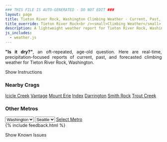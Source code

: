 ```yaml
---
### THIS FILE IS AUTO-GENERATED - DO NOT EDIT ###
layout: page
title: Tieton River Rock, Washington Climbing Weather - Current, Past, and Forecasted Report
title_override: Tieton River Rock<br /><small>Climbing Weather</small>
description: A lightweight weather report for Tieton River Rock, Washington. Optimized for slow internet connections.
js_includes:
  - weather.js
---
```


<section class="measure center lh-copy f5-ns f6 ph2 mv4" style="text-align: justify;">
<strong>"Is it dry?"</strong>, an oft-repeated, age-old question. Here are real-time,
precipitation-focused reports of current, past, and forecasted climbing weather for Tieton River Rock, Washington.
</section>

<p id="settings-toggle" class="mw5 b center tc hover-light-red black-70 pointer">Show Instructions</p>
<section id="settings" class="overflow-hidden" style="display:none;">
    <div class="mv2 ph2 center">
        <div class="fn f6 tc pv2">
            <p class="measure lh-copy center"><strong>Show/hide hourly forecasts</strong> by clicking the desired day.</p>
            <hr class="mw5 p0 mv2 o-60 b0 bt b--light-red light-red bg-light-red">
            <p class="measure lh-copy center"><strong>Current and Past conditions</strong> are measured by the nearest weather station. <strong>Forecast conditions</strong> are calculated and polled separately.</p>
            <hr class="mw5 p0 mv2 o-60 b0 bt b--light-red light-red bg-light-red">
            <p class="measure lh-copy center"><strong>Having issues?</strong> Try <a id="clear-cache" class="no-underline relative fancy-link light-red hover-light-red" href="#">clearing the local cache</a>.</p>
            <hr class="mw5 p0 mv2 o-60 b0 bt b--light-red light-red bg-light-red">
            <p class="measure lh-copy center">Weather data sourced from <a class="no-underline fancy-link relative light-red" target="_blank" href="https://www.weather.gov/documentation/services-web-api">weather.gov</a>.</p>
        </div>
    </div>
</section>
<section id="weather" data-crag="tieton-river-rock-washington" class="mv4-ns mv3 ph2 center"></section>
<section id="nearby" class="tc lh-copy">
  <h3>Nearby Crags</h3>
<a class="nowrap no-underline fancy-link relative light-red mh3" href="/crags/icicle-creek-washington-weather.html">Icicle Creek</a>
<a class="nowrap no-underline fancy-link relative light-red mh3" href="/crags/vantage-washington-weather.html">Vantage</a>
<a class="nowrap no-underline fancy-link relative light-red mh3" href="/crags/mount-erie-washington-weather.html">Mount Erie</a>
<a class="nowrap no-underline fancy-link relative light-red mh3" href="/crags/index-washington-weather.html">Index</a>
<a class="nowrap no-underline fancy-link relative light-red mh3" href="/crags/darrington-washington-weather.html">Darrington</a>
<a class="nowrap no-underline fancy-link relative light-red mh3" href="/crags/smith-rock-oregon-weather.html">Smith Rock</a>
<a class="nowrap no-underline fancy-link relative light-red mh3" href="/crags/trout-creek-oregon-weather.html">Trout Creek</a>
</section>
<section id="nearby" class="tc lh-copy">
  <h3>Other Metros</h3>
  <select class="ma1 bg-near-white pa2" id="stateSel">
    <option value="Texas">Texas</option>
    <option value="Washington" selected>Washington</option>
    <option value="Colorado">Colorado</option>
    <option value="Tennessee">Tennessee</option>
    <option value="Utah">Utah</option>
    <option value="California">California</option>
  </select>
  <select class="ma1 bg-near-white pa2" id="citySel">
    <option value="Seattle" selected>Seattle</option>
  </select>
  <a id="selectMetro" class="f6 link dim ph3 pv2 ma1 dib white bg-light-red" href="/crags/seattle-washington-weather.html">Select Metro</a>
  <script>
    var states = [];
    states["Texas"] = "Austin"
    states["Washington"] = "Seattle"
    states["Colorado"] = "Denver"
    states["Tennessee"] = "Nashville"
    states["Utah"] = "Salt Lake City"
    states["California"] = "San Francisco|Los Angeles"
  </script>
</section>
{% include feedback.html %}
<p id="issues-toggle" class="mw5 b center tc hover-light-red black-70 pointer">Show Known Issues</p>
<section id="issues" class="overflow-hidden tc f6">
</section>

<script>
  var weekly_PDT_70_159 = null
  var hourly_PDT_70_159 = {"@context":["https://geojson.org/geojson-ld/geojson-context.jsonld",{"@version":"1.1","wx":"https://api.weather.gov/ontology#","geo":"http://www.opengis.net/ont/geosparql#","unit":"http://codes.wmo.int/common/unit/","@vocab":"https://api.weather.gov/ontology#"}],"type":"Feature","geometry":{"type":"Polygon","coordinates":[[[-120.9671881,46.703641],[-120.961331,46.682921],[-120.9311391,46.686934],[-120.9369897,46.7076543],[-120.9671881,46.703641]]]},"properties":{"updated":"2022-07-10T06:01:52+00:00","units":"us","forecastGenerator":"HourlyForecastGenerator","generatedAt":"2022-07-10T08:37:56+00:00","updateTime":"2022-07-10T06:01:52+00:00","validTimes":"2022-07-09T23:00:00+00:00/P7DT14H","elevation":{"unitCode":"wmoUnit:m","value":1036.0152},"periods":[{"number":1,"name":"","startTime":"2022-07-10T01:00:00-07:00","endTime":"2022-07-10T02:00:00-07:00","isDaytime":false,"temperature":55,"temperatureUnit":"F","temperatureTrend":null,"windSpeed":"14 mph","windDirection":"W","icon":"https://api.weather.gov/icons/land/night/bkn?size=small","shortForecast":"Mostly Cloudy","detailedForecast":""},{"number":2,"name":"","startTime":"2022-07-10T02:00:00-07:00","endTime":"2022-07-10T03:00:00-07:00","isDaytime":false,"temperature":53,"temperatureUnit":"F","temperatureTrend":null,"windSpeed":"14 mph","windDirection":"W","icon":"https://api.weather.gov/icons/land/night/sct?size=small","shortForecast":"Partly Cloudy","detailedForecast":""},{"number":3,"name":"","startTime":"2022-07-10T03:00:00-07:00","endTime":"2022-07-10T04:00:00-07:00","isDaytime":false,"temperature":52,"temperatureUnit":"F","temperatureTrend":null,"windSpeed":"14 mph","windDirection":"W","icon":"https://api.weather.gov/icons/land/night/sct?size=small","shortForecast":"Partly Cloudy","detailedForecast":""},{"number":4,"name":"","startTime":"2022-07-10T04:00:00-07:00","endTime":"2022-07-10T05:00:00-07:00","isDaytime":false,"temperature":51,"temperatureUnit":"F","temperatureTrend":null,"windSpeed":"14 mph","windDirection":"W","icon":"https://api.weather.gov/icons/land/night/sct?size=small","shortForecast":"Partly Cloudy","detailedForecast":""},{"number":5,"name":"","startTime":"2022-07-10T05:00:00-07:00","endTime":"2022-07-10T06:00:00-07:00","isDaytime":false,"temperature":51,"temperatureUnit":"F","temperatureTrend":null,"windSpeed":"10 mph","windDirection":"W","icon":"https://api.weather.gov/icons/land/night/few?size=small","shortForecast":"Mostly Clear","detailedForecast":""},{"number":6,"name":"","startTime":"2022-07-10T06:00:00-07:00","endTime":"2022-07-10T07:00:00-07:00","isDaytime":true,"temperature":52,"temperatureUnit":"F","temperatureTrend":null,"windSpeed":"10 mph","windDirection":"W","icon":"https://api.weather.gov/icons/land/day/few?size=small","shortForecast":"Sunny","detailedForecast":""},{"number":7,"name":"","startTime":"2022-07-10T07:00:00-07:00","endTime":"2022-07-10T08:00:00-07:00","isDaytime":true,"temperature":54,"temperatureUnit":"F","temperatureTrend":null,"windSpeed":"10 mph","windDirection":"W","icon":"https://api.weather.gov/icons/land/day/few?size=small","shortForecast":"Sunny","detailedForecast":""},{"number":8,"name":"","startTime":"2022-07-10T08:00:00-07:00","endTime":"2022-07-10T09:00:00-07:00","isDaytime":true,"temperature":56,"temperatureUnit":"F","temperatureTrend":null,"windSpeed":"9 mph","windDirection":"W","icon":"https://api.weather.gov/icons/land/day/few?size=small","shortForecast":"Sunny","detailedForecast":""},{"number":9,"name":"","startTime":"2022-07-10T09:00:00-07:00","endTime":"2022-07-10T10:00:00-07:00","isDaytime":true,"temperature":59,"temperatureUnit":"F","temperatureTrend":null,"windSpeed":"9 mph","windDirection":"W","icon":"https://api.weather.gov/icons/land/day/few?size=small","shortForecast":"Sunny","detailedForecast":""},{"number":10,"name":"","startTime":"2022-07-10T10:00:00-07:00","endTime":"2022-07-10T11:00:00-07:00","isDaytime":true,"temperature":62,"temperatureUnit":"F","temperatureTrend":null,"windSpeed":"9 mph","windDirection":"W","icon":"https://api.weather.gov/icons/land/day/few?size=small","shortForecast":"Sunny","detailedForecast":""},{"number":11,"name":"","startTime":"2022-07-10T11:00:00-07:00","endTime":"2022-07-10T12:00:00-07:00","isDaytime":true,"temperature":65,"temperatureUnit":"F","temperatureTrend":null,"windSpeed":"9 mph","windDirection":"W","icon":"https://api.weather.gov/icons/land/day/few?size=small","shortForecast":"Sunny","detailedForecast":""},{"number":12,"name":"","startTime":"2022-07-10T12:00:00-07:00","endTime":"2022-07-10T13:00:00-07:00","isDaytime":true,"temperature":67,"temperatureUnit":"F","temperatureTrend":null,"windSpeed":"9 mph","windDirection":"W","icon":"https://api.weather.gov/icons/land/day/few?size=small","shortForecast":"Sunny","detailedForecast":""},{"number":13,"name":"","startTime":"2022-07-10T13:00:00-07:00","endTime":"2022-07-10T14:00:00-07:00","isDaytime":true,"temperature":69,"temperatureUnit":"F","temperatureTrend":null,"windSpeed":"9 mph","windDirection":"W","icon":"https://api.weather.gov/icons/land/day/few?size=small","shortForecast":"Sunny","detailedForecast":""},{"number":14,"name":"","startTime":"2022-07-10T14:00:00-07:00","endTime":"2022-07-10T15:00:00-07:00","isDaytime":true,"temperature":71,"temperatureUnit":"F","temperatureTrend":null,"windSpeed":"9 mph","windDirection":"W","icon":"https://api.weather.gov/icons/land/day/sct?size=small","shortForecast":"Mostly Sunny","detailedForecast":""},{"number":15,"name":"","startTime":"2022-07-10T15:00:00-07:00","endTime":"2022-07-10T16:00:00-07:00","isDaytime":true,"temperature":72,"temperatureUnit":"F","temperatureTrend":null,"windSpeed":"9 mph","windDirection":"W","icon":"https://api.weather.gov/icons/land/day/sct?size=small","shortForecast":"Mostly Sunny","detailedForecast":""},{"number":16,"name":"","startTime":"2022-07-10T16:00:00-07:00","endTime":"2022-07-10T17:00:00-07:00","isDaytime":true,"temperature":73,"temperatureUnit":"F","temperatureTrend":null,"windSpeed":"9 mph","windDirection":"W","icon":"https://api.weather.gov/icons/land/day/sct?size=small","shortForecast":"Mostly Sunny","detailedForecast":""},{"number":17,"name":"","startTime":"2022-07-10T17:00:00-07:00","endTime":"2022-07-10T18:00:00-07:00","isDaytime":true,"temperature":73,"temperatureUnit":"F","temperatureTrend":null,"windSpeed":"10 mph","windDirection":"W","icon":"https://api.weather.gov/icons/land/day/sct?size=small","shortForecast":"Mostly Sunny","detailedForecast":""},{"number":18,"name":"","startTime":"2022-07-10T18:00:00-07:00","endTime":"2022-07-10T19:00:00-07:00","isDaytime":false,"temperature":72,"temperatureUnit":"F","temperatureTrend":null,"windSpeed":"10 mph","windDirection":"W","icon":"https://api.weather.gov/icons/land/night/sct?size=small","shortForecast":"Partly Cloudy","detailedForecast":""},{"number":19,"name":"","startTime":"2022-07-10T19:00:00-07:00","endTime":"2022-07-10T20:00:00-07:00","isDaytime":false,"temperature":70,"temperatureUnit":"F","temperatureTrend":null,"windSpeed":"10 mph","windDirection":"W","icon":"https://api.weather.gov/icons/land/night/sct?size=small","shortForecast":"Partly Cloudy","detailedForecast":""},{"number":20,"name":"","startTime":"2022-07-10T20:00:00-07:00","endTime":"2022-07-10T21:00:00-07:00","isDaytime":false,"temperature":67,"temperatureUnit":"F","temperatureTrend":null,"windSpeed":"10 mph","windDirection":"NW","icon":"https://api.weather.gov/icons/land/night/few?size=small","shortForecast":"Mostly Clear","detailedForecast":""},{"number":21,"name":"","startTime":"2022-07-10T21:00:00-07:00","endTime":"2022-07-10T22:00:00-07:00","isDaytime":false,"temperature":64,"temperatureUnit":"F","temperatureTrend":null,"windSpeed":"10 mph","windDirection":"NW","icon":"https://api.weather.gov/icons/land/night/few?size=small","shortForecast":"Mostly Clear","detailedForecast":""},{"number":22,"name":"","startTime":"2022-07-10T22:00:00-07:00","endTime":"2022-07-10T23:00:00-07:00","isDaytime":false,"temperature":61,"temperatureUnit":"F","temperatureTrend":null,"windSpeed":"10 mph","windDirection":"NW","icon":"https://api.weather.gov/icons/land/night/few?size=small","shortForecast":"Mostly Clear","detailedForecast":""},{"number":23,"name":"","startTime":"2022-07-10T23:00:00-07:00","endTime":"2022-07-11T00:00:00-07:00","isDaytime":false,"temperature":58,"temperatureUnit":"F","temperatureTrend":null,"windSpeed":"10 mph","windDirection":"W","icon":"https://api.weather.gov/icons/land/night/few?size=small","shortForecast":"Mostly Clear","detailedForecast":""},{"number":24,"name":"","startTime":"2022-07-11T00:00:00-07:00","endTime":"2022-07-11T01:00:00-07:00","isDaytime":false,"temperature":58,"temperatureUnit":"F","temperatureTrend":null,"windSpeed":"10 mph","windDirection":"W","icon":"https://api.weather.gov/icons/land/night/few?size=small","shortForecast":"Mostly Clear","detailedForecast":""},{"number":25,"name":"","startTime":"2022-07-11T01:00:00-07:00","endTime":"2022-07-11T02:00:00-07:00","isDaytime":false,"temperature":58,"temperatureUnit":"F","temperatureTrend":null,"windSpeed":"10 mph","windDirection":"W","icon":"https://api.weather.gov/icons/land/night/few?size=small","shortForecast":"Mostly Clear","detailedForecast":""},{"number":26,"name":"","startTime":"2022-07-11T02:00:00-07:00","endTime":"2022-07-11T03:00:00-07:00","isDaytime":false,"temperature":57,"temperatureUnit":"F","temperatureTrend":null,"windSpeed":"9 mph","windDirection":"W","icon":"https://api.weather.gov/icons/land/night/skc?size=small","shortForecast":"Clear","detailedForecast":""},{"number":27,"name":"","startTime":"2022-07-11T03:00:00-07:00","endTime":"2022-07-11T04:00:00-07:00","isDaytime":false,"temperature":56,"temperatureUnit":"F","temperatureTrend":null,"windSpeed":"9 mph","windDirection":"W","icon":"https://api.weather.gov/icons/land/night/skc?size=small","shortForecast":"Clear","detailedForecast":""},{"number":28,"name":"","startTime":"2022-07-11T04:00:00-07:00","endTime":"2022-07-11T05:00:00-07:00","isDaytime":false,"temperature":54,"temperatureUnit":"F","temperatureTrend":null,"windSpeed":"9 mph","windDirection":"W","icon":"https://api.weather.gov/icons/land/night/skc?size=small","shortForecast":"Clear","detailedForecast":""},{"number":29,"name":"","startTime":"2022-07-11T05:00:00-07:00","endTime":"2022-07-11T06:00:00-07:00","isDaytime":false,"temperature":54,"temperatureUnit":"F","temperatureTrend":null,"windSpeed":"9 mph","windDirection":"W","icon":"https://api.weather.gov/icons/land/night/skc?size=small","shortForecast":"Clear","detailedForecast":""},{"number":30,"name":"","startTime":"2022-07-11T06:00:00-07:00","endTime":"2022-07-11T07:00:00-07:00","isDaytime":true,"temperature":56,"temperatureUnit":"F","temperatureTrend":null,"windSpeed":"9 mph","windDirection":"W","icon":"https://api.weather.gov/icons/land/day/skc?size=small","shortForecast":"Sunny","detailedForecast":""},{"number":31,"name":"","startTime":"2022-07-11T07:00:00-07:00","endTime":"2022-07-11T08:00:00-07:00","isDaytime":true,"temperature":59,"temperatureUnit":"F","temperatureTrend":null,"windSpeed":"9 mph","windDirection":"W","icon":"https://api.weather.gov/icons/land/day/skc?size=small","shortForecast":"Sunny","detailedForecast":""},{"number":32,"name":"","startTime":"2022-07-11T08:00:00-07:00","endTime":"2022-07-11T09:00:00-07:00","isDaytime":true,"temperature":63,"temperatureUnit":"F","temperatureTrend":null,"windSpeed":"7 mph","windDirection":"W","icon":"https://api.weather.gov/icons/land/day/skc?size=small","shortForecast":"Sunny","detailedForecast":""},{"number":33,"name":"","startTime":"2022-07-11T09:00:00-07:00","endTime":"2022-07-11T10:00:00-07:00","isDaytime":true,"temperature":66,"temperatureUnit":"F","temperatureTrend":null,"windSpeed":"7 mph","windDirection":"W","icon":"https://api.weather.gov/icons/land/day/skc?size=small","shortForecast":"Sunny","detailedForecast":""},{"number":34,"name":"","startTime":"2022-07-11T10:00:00-07:00","endTime":"2022-07-11T11:00:00-07:00","isDaytime":true,"temperature":69,"temperatureUnit":"F","temperatureTrend":null,"windSpeed":"7 mph","windDirection":"W","icon":"https://api.weather.gov/icons/land/day/skc?size=small","shortForecast":"Sunny","detailedForecast":""},{"number":35,"name":"","startTime":"2022-07-11T11:00:00-07:00","endTime":"2022-07-11T12:00:00-07:00","isDaytime":true,"temperature":72,"temperatureUnit":"F","temperatureTrend":null,"windSpeed":"9 mph","windDirection":"E","icon":"https://api.weather.gov/icons/land/day/skc?size=small","shortForecast":"Sunny","detailedForecast":""},{"number":36,"name":"","startTime":"2022-07-11T12:00:00-07:00","endTime":"2022-07-11T13:00:00-07:00","isDaytime":true,"temperature":74,"temperatureUnit":"F","temperatureTrend":null,"windSpeed":"9 mph","windDirection":"E","icon":"https://api.weather.gov/icons/land/day/skc?size=small","shortForecast":"Sunny","detailedForecast":""},{"number":37,"name":"","startTime":"2022-07-11T13:00:00-07:00","endTime":"2022-07-11T14:00:00-07:00","isDaytime":true,"temperature":77,"temperatureUnit":"F","temperatureTrend":null,"windSpeed":"9 mph","windDirection":"E","icon":"https://api.weather.gov/icons/land/day/skc?size=small","shortForecast":"Sunny","detailedForecast":""},{"number":38,"name":"","startTime":"2022-07-11T14:00:00-07:00","endTime":"2022-07-11T15:00:00-07:00","isDaytime":true,"temperature":79,"temperatureUnit":"F","temperatureTrend":null,"windSpeed":"10 mph","windDirection":"E","icon":"https://api.weather.gov/icons/land/day/skc?size=small","shortForecast":"Sunny","detailedForecast":""},{"number":39,"name":"","startTime":"2022-07-11T15:00:00-07:00","endTime":"2022-07-11T16:00:00-07:00","isDaytime":true,"temperature":80,"temperatureUnit":"F","temperatureTrend":null,"windSpeed":"10 mph","windDirection":"E","icon":"https://api.weather.gov/icons/land/day/skc?size=small","shortForecast":"Sunny","detailedForecast":""},{"number":40,"name":"","startTime":"2022-07-11T16:00:00-07:00","endTime":"2022-07-11T17:00:00-07:00","isDaytime":true,"temperature":82,"temperatureUnit":"F","temperatureTrend":null,"windSpeed":"10 mph","windDirection":"E","icon":"https://api.weather.gov/icons/land/day/skc?size=small","shortForecast":"Sunny","detailedForecast":""},{"number":41,"name":"","startTime":"2022-07-11T17:00:00-07:00","endTime":"2022-07-11T18:00:00-07:00","isDaytime":true,"temperature":82,"temperatureUnit":"F","temperatureTrend":null,"windSpeed":"10 mph","windDirection":"E","icon":"https://api.weather.gov/icons/land/day/skc?size=small","shortForecast":"Sunny","detailedForecast":""},{"number":42,"name":"","startTime":"2022-07-11T18:00:00-07:00","endTime":"2022-07-11T19:00:00-07:00","isDaytime":false,"temperature":81,"temperatureUnit":"F","temperatureTrend":null,"windSpeed":"10 mph","windDirection":"E","icon":"https://api.weather.gov/icons/land/night/skc?size=small","shortForecast":"Clear","detailedForecast":""},{"number":43,"name":"","startTime":"2022-07-11T19:00:00-07:00","endTime":"2022-07-11T20:00:00-07:00","isDaytime":false,"temperature":79,"temperatureUnit":"F","temperatureTrend":null,"windSpeed":"10 mph","windDirection":"E","icon":"https://api.weather.gov/icons/land/night/skc?size=small","shortForecast":"Clear","detailedForecast":""},{"number":44,"name":"","startTime":"2022-07-11T20:00:00-07:00","endTime":"2022-07-11T21:00:00-07:00","isDaytime":false,"temperature":77,"temperatureUnit":"F","temperatureTrend":null,"windSpeed":"9 mph","windDirection":"SE","icon":"https://api.weather.gov/icons/land/night/skc?size=small","shortForecast":"Clear","detailedForecast":""},{"number":45,"name":"","startTime":"2022-07-11T21:00:00-07:00","endTime":"2022-07-11T22:00:00-07:00","isDaytime":false,"temperature":74,"temperatureUnit":"F","temperatureTrend":null,"windSpeed":"9 mph","windDirection":"SE","icon":"https://api.weather.gov/icons/land/night/skc?size=small","shortForecast":"Clear","detailedForecast":""},{"number":46,"name":"","startTime":"2022-07-11T22:00:00-07:00","endTime":"2022-07-11T23:00:00-07:00","isDaytime":false,"temperature":71,"temperatureUnit":"F","temperatureTrend":null,"windSpeed":"9 mph","windDirection":"SE","icon":"https://api.weather.gov/icons/land/night/skc?size=small","shortForecast":"Clear","detailedForecast":""},{"number":47,"name":"","startTime":"2022-07-11T23:00:00-07:00","endTime":"2022-07-12T00:00:00-07:00","isDaytime":false,"temperature":68,"temperatureUnit":"F","temperatureTrend":null,"windSpeed":"9 mph","windDirection":"W","icon":"https://api.weather.gov/icons/land/night/few?size=small","shortForecast":"Mostly Clear","detailedForecast":""},{"number":48,"name":"","startTime":"2022-07-12T00:00:00-07:00","endTime":"2022-07-12T01:00:00-07:00","isDaytime":false,"temperature":67,"temperatureUnit":"F","temperatureTrend":null,"windSpeed":"9 mph","windDirection":"W","icon":"https://api.weather.gov/icons/land/night/few?size=small","shortForecast":"Mostly Clear","detailedForecast":""},{"number":49,"name":"","startTime":"2022-07-12T01:00:00-07:00","endTime":"2022-07-12T02:00:00-07:00","isDaytime":false,"temperature":66,"temperatureUnit":"F","temperatureTrend":null,"windSpeed":"9 mph","windDirection":"W","icon":"https://api.weather.gov/icons/land/night/few?size=small","shortForecast":"Mostly Clear","detailedForecast":""},{"number":50,"name":"","startTime":"2022-07-12T02:00:00-07:00","endTime":"2022-07-12T03:00:00-07:00","isDaytime":false,"temperature":65,"temperatureUnit":"F","temperatureTrend":null,"windSpeed":"9 mph","windDirection":"W","icon":"https://api.weather.gov/icons/land/night/few?size=small","shortForecast":"Mostly Clear","detailedForecast":""},{"number":51,"name":"","startTime":"2022-07-12T03:00:00-07:00","endTime":"2022-07-12T04:00:00-07:00","isDaytime":false,"temperature":64,"temperatureUnit":"F","temperatureTrend":null,"windSpeed":"9 mph","windDirection":"W","icon":"https://api.weather.gov/icons/land/night/few?size=small","shortForecast":"Mostly Clear","detailedForecast":""},{"number":52,"name":"","startTime":"2022-07-12T04:00:00-07:00","endTime":"2022-07-12T05:00:00-07:00","isDaytime":false,"temperature":62,"temperatureUnit":"F","temperatureTrend":null,"windSpeed":"9 mph","windDirection":"W","icon":"https://api.weather.gov/icons/land/night/few?size=small","shortForecast":"Mostly Clear","detailedForecast":""},{"number":53,"name":"","startTime":"2022-07-12T05:00:00-07:00","endTime":"2022-07-12T06:00:00-07:00","isDaytime":false,"temperature":62,"temperatureUnit":"F","temperatureTrend":null,"windSpeed":"8 mph","windDirection":"W","icon":"https://api.weather.gov/icons/land/night/few?size=small","shortForecast":"Mostly Clear","detailedForecast":""},{"number":54,"name":"","startTime":"2022-07-12T06:00:00-07:00","endTime":"2022-07-12T07:00:00-07:00","isDaytime":true,"temperature":64,"temperatureUnit":"F","temperatureTrend":null,"windSpeed":"8 mph","windDirection":"W","icon":"https://api.weather.gov/icons/land/day/few?size=small","shortForecast":"Sunny","detailedForecast":""},{"number":55,"name":"","startTime":"2022-07-12T07:00:00-07:00","endTime":"2022-07-12T08:00:00-07:00","isDaytime":true,"temperature":67,"temperatureUnit":"F","temperatureTrend":null,"windSpeed":"8 mph","windDirection":"W","icon":"https://api.weather.gov/icons/land/day/few?size=small","shortForecast":"Sunny","detailedForecast":""},{"number":56,"name":"","startTime":"2022-07-12T08:00:00-07:00","endTime":"2022-07-12T09:00:00-07:00","isDaytime":true,"temperature":71,"temperatureUnit":"F","temperatureTrend":null,"windSpeed":"6 mph","windDirection":"NW","icon":"https://api.weather.gov/icons/land/day/skc?size=small","shortForecast":"Sunny","detailedForecast":""},{"number":57,"name":"","startTime":"2022-07-12T09:00:00-07:00","endTime":"2022-07-12T10:00:00-07:00","isDaytime":true,"temperature":75,"temperatureUnit":"F","temperatureTrend":null,"windSpeed":"6 mph","windDirection":"NW","icon":"https://api.weather.gov/icons/land/day/skc?size=small","shortForecast":"Sunny","detailedForecast":""},{"number":58,"name":"","startTime":"2022-07-12T10:00:00-07:00","endTime":"2022-07-12T11:00:00-07:00","isDaytime":true,"temperature":78,"temperatureUnit":"F","temperatureTrend":null,"windSpeed":"6 mph","windDirection":"NW","icon":"https://api.weather.gov/icons/land/day/skc?size=small","shortForecast":"Sunny","detailedForecast":""},{"number":59,"name":"","startTime":"2022-07-12T11:00:00-07:00","endTime":"2022-07-12T12:00:00-07:00","isDaytime":true,"temperature":80,"temperatureUnit":"F","temperatureTrend":null,"windSpeed":"8 mph","windDirection":"SE","icon":"https://api.weather.gov/icons/land/day/few?size=small","shortForecast":"Sunny","detailedForecast":""},{"number":60,"name":"","startTime":"2022-07-12T12:00:00-07:00","endTime":"2022-07-12T13:00:00-07:00","isDaytime":true,"temperature":82,"temperatureUnit":"F","temperatureTrend":null,"windSpeed":"8 mph","windDirection":"SE","icon":"https://api.weather.gov/icons/land/day/few?size=small","shortForecast":"Sunny","detailedForecast":""},{"number":61,"name":"","startTime":"2022-07-12T13:00:00-07:00","endTime":"2022-07-12T14:00:00-07:00","isDaytime":true,"temperature":84,"temperatureUnit":"F","temperatureTrend":null,"windSpeed":"8 mph","windDirection":"SE","icon":"https://api.weather.gov/icons/land/day/few?size=small","shortForecast":"Sunny","detailedForecast":""},{"number":62,"name":"","startTime":"2022-07-12T14:00:00-07:00","endTime":"2022-07-12T15:00:00-07:00","isDaytime":true,"temperature":85,"temperatureUnit":"F","temperatureTrend":null,"windSpeed":"9 mph","windDirection":"S","icon":"https://api.weather.gov/icons/land/day/skc?size=small","shortForecast":"Sunny","detailedForecast":""},{"number":63,"name":"","startTime":"2022-07-12T15:00:00-07:00","endTime":"2022-07-12T16:00:00-07:00","isDaytime":true,"temperature":86,"temperatureUnit":"F","temperatureTrend":null,"windSpeed":"9 mph","windDirection":"S","icon":"https://api.weather.gov/icons/land/day/skc?size=small","shortForecast":"Sunny","detailedForecast":""},{"number":64,"name":"","startTime":"2022-07-12T16:00:00-07:00","endTime":"2022-07-12T17:00:00-07:00","isDaytime":true,"temperature":87,"temperatureUnit":"F","temperatureTrend":null,"windSpeed":"9 mph","windDirection":"S","icon":"https://api.weather.gov/icons/land/day/skc?size=small","shortForecast":"Sunny","detailedForecast":""},{"number":65,"name":"","startTime":"2022-07-12T17:00:00-07:00","endTime":"2022-07-12T18:00:00-07:00","isDaytime":true,"temperature":86,"temperatureUnit":"F","temperatureTrend":null,"windSpeed":"10 mph","windDirection":"W","icon":"https://api.weather.gov/icons/land/day/few?size=small","shortForecast":"Sunny","detailedForecast":""},{"number":66,"name":"","startTime":"2022-07-12T18:00:00-07:00","endTime":"2022-07-12T19:00:00-07:00","isDaytime":false,"temperature":84,"temperatureUnit":"F","temperatureTrend":null,"windSpeed":"10 mph","windDirection":"W","icon":"https://api.weather.gov/icons/land/night/few?size=small","shortForecast":"Mostly Clear","detailedForecast":""},{"number":67,"name":"","startTime":"2022-07-12T19:00:00-07:00","endTime":"2022-07-12T20:00:00-07:00","isDaytime":false,"temperature":81,"temperatureUnit":"F","temperatureTrend":null,"windSpeed":"10 mph","windDirection":"W","icon":"https://api.weather.gov/icons/land/night/few?size=small","shortForecast":"Mostly Clear","detailedForecast":""},{"number":68,"name":"","startTime":"2022-07-12T20:00:00-07:00","endTime":"2022-07-12T21:00:00-07:00","isDaytime":false,"temperature":77,"temperatureUnit":"F","temperatureTrend":null,"windSpeed":"13 mph","windDirection":"W","icon":"https://api.weather.gov/icons/land/night/few?size=small","shortForecast":"Mostly Clear","detailedForecast":""},{"number":69,"name":"","startTime":"2022-07-12T21:00:00-07:00","endTime":"2022-07-12T22:00:00-07:00","isDaytime":false,"temperature":73,"temperatureUnit":"F","temperatureTrend":null,"windSpeed":"13 mph","windDirection":"W","icon":"https://api.weather.gov/icons/land/night/few?size=small","shortForecast":"Mostly Clear","detailedForecast":""},{"number":70,"name":"","startTime":"2022-07-12T22:00:00-07:00","endTime":"2022-07-12T23:00:00-07:00","isDaytime":false,"temperature":69,"temperatureUnit":"F","temperatureTrend":null,"windSpeed":"13 mph","windDirection":"W","icon":"https://api.weather.gov/icons/land/night/few?size=small","shortForecast":"Mostly Clear","detailedForecast":""},{"number":71,"name":"","startTime":"2022-07-12T23:00:00-07:00","endTime":"2022-07-13T00:00:00-07:00","isDaytime":false,"temperature":66,"temperatureUnit":"F","temperatureTrend":null,"windSpeed":"13 mph","windDirection":"W","icon":"https://api.weather.gov/icons/land/night/sct?size=small","shortForecast":"Partly Cloudy","detailedForecast":""},{"number":72,"name":"","startTime":"2022-07-13T00:00:00-07:00","endTime":"2022-07-13T01:00:00-07:00","isDaytime":false,"temperature":63,"temperatureUnit":"F","temperatureTrend":null,"windSpeed":"13 mph","windDirection":"W","icon":"https://api.weather.gov/icons/land/night/sct?size=small","shortForecast":"Partly Cloudy","detailedForecast":""},{"number":73,"name":"","startTime":"2022-07-13T01:00:00-07:00","endTime":"2022-07-13T02:00:00-07:00","isDaytime":false,"temperature":60,"temperatureUnit":"F","temperatureTrend":null,"windSpeed":"13 mph","windDirection":"W","icon":"https://api.weather.gov/icons/land/night/sct?size=small","shortForecast":"Partly Cloudy","detailedForecast":""},{"number":74,"name":"","startTime":"2022-07-13T02:00:00-07:00","endTime":"2022-07-13T03:00:00-07:00","isDaytime":false,"temperature":58,"temperatureUnit":"F","temperatureTrend":null,"windSpeed":"13 mph","windDirection":"W","icon":"https://api.weather.gov/icons/land/night/few?size=small","shortForecast":"Mostly Clear","detailedForecast":""},{"number":75,"name":"","startTime":"2022-07-13T03:00:00-07:00","endTime":"2022-07-13T04:00:00-07:00","isDaytime":false,"temperature":57,"temperatureUnit":"F","temperatureTrend":null,"windSpeed":"13 mph","windDirection":"W","icon":"https://api.weather.gov/icons/land/night/few?size=small","shortForecast":"Mostly Clear","detailedForecast":""},{"number":76,"name":"","startTime":"2022-07-13T04:00:00-07:00","endTime":"2022-07-13T05:00:00-07:00","isDaytime":false,"temperature":57,"temperatureUnit":"F","temperatureTrend":null,"windSpeed":"13 mph","windDirection":"W","icon":"https://api.weather.gov/icons/land/night/few?size=small","shortForecast":"Mostly Clear","detailedForecast":""},{"number":77,"name":"","startTime":"2022-07-13T05:00:00-07:00","endTime":"2022-07-13T06:00:00-07:00","isDaytime":false,"temperature":57,"temperatureUnit":"F","temperatureTrend":null,"windSpeed":"14 mph","windDirection":"W","icon":"https://api.weather.gov/icons/land/night/sct?size=small","shortForecast":"Partly Cloudy","detailedForecast":""},{"number":78,"name":"","startTime":"2022-07-13T06:00:00-07:00","endTime":"2022-07-13T07:00:00-07:00","isDaytime":true,"temperature":58,"temperatureUnit":"F","temperatureTrend":null,"windSpeed":"14 mph","windDirection":"W","icon":"https://api.weather.gov/icons/land/day/sct?size=small","shortForecast":"Mostly Sunny","detailedForecast":""},{"number":79,"name":"","startTime":"2022-07-13T07:00:00-07:00","endTime":"2022-07-13T08:00:00-07:00","isDaytime":true,"temperature":60,"temperatureUnit":"F","temperatureTrend":null,"windSpeed":"14 mph","windDirection":"W","icon":"https://api.weather.gov/icons/land/day/sct?size=small","shortForecast":"Mostly Sunny","detailedForecast":""},{"number":80,"name":"","startTime":"2022-07-13T08:00:00-07:00","endTime":"2022-07-13T09:00:00-07:00","isDaytime":true,"temperature":62,"temperatureUnit":"F","temperatureTrend":null,"windSpeed":"13 mph","windDirection":"W","icon":"https://api.weather.gov/icons/land/day/sct?size=small","shortForecast":"Mostly Sunny","detailedForecast":""},{"number":81,"name":"","startTime":"2022-07-13T09:00:00-07:00","endTime":"2022-07-13T10:00:00-07:00","isDaytime":true,"temperature":65,"temperatureUnit":"F","temperatureTrend":null,"windSpeed":"13 mph","windDirection":"W","icon":"https://api.weather.gov/icons/land/day/sct?size=small","shortForecast":"Mostly Sunny","detailedForecast":""},{"number":82,"name":"","startTime":"2022-07-13T10:00:00-07:00","endTime":"2022-07-13T11:00:00-07:00","isDaytime":true,"temperature":67,"temperatureUnit":"F","temperatureTrend":null,"windSpeed":"13 mph","windDirection":"W","icon":"https://api.weather.gov/icons/land/day/sct?size=small","shortForecast":"Mostly Sunny","detailedForecast":""},{"number":83,"name":"","startTime":"2022-07-13T11:00:00-07:00","endTime":"2022-07-13T12:00:00-07:00","isDaytime":true,"temperature":70,"temperatureUnit":"F","temperatureTrend":null,"windSpeed":"14 mph","windDirection":"W","icon":"https://api.weather.gov/icons/land/day/few?size=small","shortForecast":"Sunny","detailedForecast":""},{"number":84,"name":"","startTime":"2022-07-13T12:00:00-07:00","endTime":"2022-07-13T13:00:00-07:00","isDaytime":true,"temperature":72,"temperatureUnit":"F","temperatureTrend":null,"windSpeed":"14 mph","windDirection":"W","icon":"https://api.weather.gov/icons/land/day/few?size=small","shortForecast":"Sunny","detailedForecast":""},{"number":85,"name":"","startTime":"2022-07-13T13:00:00-07:00","endTime":"2022-07-13T14:00:00-07:00","isDaytime":true,"temperature":74,"temperatureUnit":"F","temperatureTrend":null,"windSpeed":"14 mph","windDirection":"W","icon":"https://api.weather.gov/icons/land/day/few?size=small","shortForecast":"Sunny","detailedForecast":""},{"number":86,"name":"","startTime":"2022-07-13T14:00:00-07:00","endTime":"2022-07-13T15:00:00-07:00","isDaytime":true,"temperature":75,"temperatureUnit":"F","temperatureTrend":null,"windSpeed":"15 mph","windDirection":"W","icon":"https://api.weather.gov/icons/land/day/few?size=small","shortForecast":"Sunny","detailedForecast":""},{"number":87,"name":"","startTime":"2022-07-13T15:00:00-07:00","endTime":"2022-07-13T16:00:00-07:00","isDaytime":true,"temperature":76,"temperatureUnit":"F","temperatureTrend":null,"windSpeed":"15 mph","windDirection":"W","icon":"https://api.weather.gov/icons/land/day/few?size=small","shortForecast":"Sunny","detailedForecast":""},{"number":88,"name":"","startTime":"2022-07-13T16:00:00-07:00","endTime":"2022-07-13T17:00:00-07:00","isDaytime":true,"temperature":76,"temperatureUnit":"F","temperatureTrend":null,"windSpeed":"15 mph","windDirection":"W","icon":"https://api.weather.gov/icons/land/day/few?size=small","shortForecast":"Sunny","detailedForecast":""},{"number":89,"name":"","startTime":"2022-07-13T17:00:00-07:00","endTime":"2022-07-13T18:00:00-07:00","isDaytime":true,"temperature":75,"temperatureUnit":"F","temperatureTrend":null,"windSpeed":"16 mph","windDirection":"W","icon":"https://api.weather.gov/icons/land/day/few?size=small","shortForecast":"Sunny","detailedForecast":""},{"number":90,"name":"","startTime":"2022-07-13T18:00:00-07:00","endTime":"2022-07-13T19:00:00-07:00","isDaytime":false,"temperature":73,"temperatureUnit":"F","temperatureTrend":null,"windSpeed":"16 mph","windDirection":"W","icon":"https://api.weather.gov/icons/land/night/few?size=small","shortForecast":"Mostly Clear","detailedForecast":""},{"number":91,"name":"","startTime":"2022-07-13T19:00:00-07:00","endTime":"2022-07-13T20:00:00-07:00","isDaytime":false,"temperature":70,"temperatureUnit":"F","temperatureTrend":null,"windSpeed":"16 mph","windDirection":"W","icon":"https://api.weather.gov/icons/land/night/few?size=small","shortForecast":"Mostly Clear","detailedForecast":""},{"number":92,"name":"","startTime":"2022-07-13T20:00:00-07:00","endTime":"2022-07-13T21:00:00-07:00","isDaytime":false,"temperature":67,"temperatureUnit":"F","temperatureTrend":null,"windSpeed":"15 mph","windDirection":"NW","icon":"https://api.weather.gov/icons/land/night/few?size=small","shortForecast":"Mostly Clear","detailedForecast":""},{"number":93,"name":"","startTime":"2022-07-13T21:00:00-07:00","endTime":"2022-07-13T22:00:00-07:00","isDaytime":false,"temperature":63,"temperatureUnit":"F","temperatureTrend":null,"windSpeed":"15 mph","windDirection":"NW","icon":"https://api.weather.gov/icons/land/night/few?size=small","shortForecast":"Mostly Clear","detailedForecast":""},{"number":94,"name":"","startTime":"2022-07-13T22:00:00-07:00","endTime":"2022-07-13T23:00:00-07:00","isDaytime":false,"temperature":60,"temperatureUnit":"F","temperatureTrend":null,"windSpeed":"15 mph","windDirection":"NW","icon":"https://api.weather.gov/icons/land/night/few?size=small","shortForecast":"Mostly Clear","detailedForecast":""},{"number":95,"name":"","startTime":"2022-07-13T23:00:00-07:00","endTime":"2022-07-14T00:00:00-07:00","isDaytime":false,"temperature":57,"temperatureUnit":"F","temperatureTrend":null,"windSpeed":"12 mph","windDirection":"W","icon":"https://api.weather.gov/icons/land/night/few?size=small","shortForecast":"Mostly Clear","detailedForecast":""},{"number":96,"name":"","startTime":"2022-07-14T00:00:00-07:00","endTime":"2022-07-14T01:00:00-07:00","isDaytime":false,"temperature":55,"temperatureUnit":"F","temperatureTrend":null,"windSpeed":"12 mph","windDirection":"W","icon":"https://api.weather.gov/icons/land/night/few?size=small","shortForecast":"Mostly Clear","detailedForecast":""},{"number":97,"name":"","startTime":"2022-07-14T01:00:00-07:00","endTime":"2022-07-14T02:00:00-07:00","isDaytime":false,"temperature":53,"temperatureUnit":"F","temperatureTrend":null,"windSpeed":"12 mph","windDirection":"W","icon":"https://api.weather.gov/icons/land/night/few?size=small","shortForecast":"Mostly Clear","detailedForecast":""},{"number":98,"name":"","startTime":"2022-07-14T02:00:00-07:00","endTime":"2022-07-14T03:00:00-07:00","isDaytime":false,"temperature":52,"temperatureUnit":"F","temperatureTrend":null,"windSpeed":"10 mph","windDirection":"W","icon":"https://api.weather.gov/icons/land/night/skc?size=small","shortForecast":"Clear","detailedForecast":""},{"number":99,"name":"","startTime":"2022-07-14T03:00:00-07:00","endTime":"2022-07-14T04:00:00-07:00","isDaytime":false,"temperature":52,"temperatureUnit":"F","temperatureTrend":null,"windSpeed":"10 mph","windDirection":"W","icon":"https://api.weather.gov/icons/land/night/skc?size=small","shortForecast":"Clear","detailedForecast":""},{"number":100,"name":"","startTime":"2022-07-14T04:00:00-07:00","endTime":"2022-07-14T05:00:00-07:00","isDaytime":false,"temperature":53,"temperatureUnit":"F","temperatureTrend":null,"windSpeed":"10 mph","windDirection":"W","icon":"https://api.weather.gov/icons/land/night/skc?size=small","shortForecast":"Clear","detailedForecast":""},{"number":101,"name":"","startTime":"2022-07-14T05:00:00-07:00","endTime":"2022-07-14T06:00:00-07:00","isDaytime":false,"temperature":54,"temperatureUnit":"F","temperatureTrend":null,"windSpeed":"9 mph","windDirection":"W","icon":"https://api.weather.gov/icons/land/night/few?size=small","shortForecast":"Mostly Clear","detailedForecast":""},{"number":102,"name":"","startTime":"2022-07-14T06:00:00-07:00","endTime":"2022-07-14T07:00:00-07:00","isDaytime":true,"temperature":56,"temperatureUnit":"F","temperatureTrend":null,"windSpeed":"9 mph","windDirection":"W","icon":"https://api.weather.gov/icons/land/day/few?size=small","shortForecast":"Sunny","detailedForecast":""},{"number":103,"name":"","startTime":"2022-07-14T07:00:00-07:00","endTime":"2022-07-14T08:00:00-07:00","isDaytime":true,"temperature":59,"temperatureUnit":"F","temperatureTrend":null,"windSpeed":"9 mph","windDirection":"W","icon":"https://api.weather.gov/icons/land/day/few?size=small","shortForecast":"Sunny","detailedForecast":""},{"number":104,"name":"","startTime":"2022-07-14T08:00:00-07:00","endTime":"2022-07-14T09:00:00-07:00","isDaytime":true,"temperature":63,"temperatureUnit":"F","temperatureTrend":null,"windSpeed":"7 mph","windDirection":"W","icon":"https://api.weather.gov/icons/land/day/skc?size=small","shortForecast":"Sunny","detailedForecast":""},{"number":105,"name":"","startTime":"2022-07-14T09:00:00-07:00","endTime":"2022-07-14T10:00:00-07:00","isDaytime":true,"temperature":66,"temperatureUnit":"F","temperatureTrend":null,"windSpeed":"7 mph","windDirection":"W","icon":"https://api.weather.gov/icons/land/day/skc?size=small","shortForecast":"Sunny","detailedForecast":""},{"number":106,"name":"","startTime":"2022-07-14T10:00:00-07:00","endTime":"2022-07-14T11:00:00-07:00","isDaytime":true,"temperature":69,"temperatureUnit":"F","temperatureTrend":null,"windSpeed":"7 mph","windDirection":"W","icon":"https://api.weather.gov/icons/land/day/skc?size=small","shortForecast":"Sunny","detailedForecast":""},{"number":107,"name":"","startTime":"2022-07-14T11:00:00-07:00","endTime":"2022-07-14T12:00:00-07:00","isDaytime":true,"temperature":72,"temperatureUnit":"F","temperatureTrend":null,"windSpeed":"7 mph","windDirection":"W","icon":"https://api.weather.gov/icons/land/day/skc?size=small","shortForecast":"Sunny","detailedForecast":""},{"number":108,"name":"","startTime":"2022-07-14T12:00:00-07:00","endTime":"2022-07-14T13:00:00-07:00","isDaytime":true,"temperature":75,"temperatureUnit":"F","temperatureTrend":null,"windSpeed":"7 mph","windDirection":"W","icon":"https://api.weather.gov/icons/land/day/skc?size=small","shortForecast":"Sunny","detailedForecast":""},{"number":109,"name":"","startTime":"2022-07-14T13:00:00-07:00","endTime":"2022-07-14T14:00:00-07:00","isDaytime":true,"temperature":77,"temperatureUnit":"F","temperatureTrend":null,"windSpeed":"7 mph","windDirection":"W","icon":"https://api.weather.gov/icons/land/day/skc?size=small","shortForecast":"Sunny","detailedForecast":""},{"number":110,"name":"","startTime":"2022-07-14T14:00:00-07:00","endTime":"2022-07-14T15:00:00-07:00","isDaytime":true,"temperature":78,"temperatureUnit":"F","temperatureTrend":null,"windSpeed":"8 mph","windDirection":"S","icon":"https://api.weather.gov/icons/land/day/few?size=small","shortForecast":"Sunny","detailedForecast":""},{"number":111,"name":"","startTime":"2022-07-14T15:00:00-07:00","endTime":"2022-07-14T16:00:00-07:00","isDaytime":true,"temperature":79,"temperatureUnit":"F","temperatureTrend":null,"windSpeed":"8 mph","windDirection":"S","icon":"https://api.weather.gov/icons/land/day/few?size=small","shortForecast":"Sunny","detailedForecast":""},{"number":112,"name":"","startTime":"2022-07-14T16:00:00-07:00","endTime":"2022-07-14T17:00:00-07:00","isDaytime":true,"temperature":79,"temperatureUnit":"F","temperatureTrend":null,"windSpeed":"8 mph","windDirection":"S","icon":"https://api.weather.gov/icons/land/day/few?size=small","shortForecast":"Sunny","detailedForecast":""},{"number":113,"name":"","startTime":"2022-07-14T17:00:00-07:00","endTime":"2022-07-14T18:00:00-07:00","isDaytime":true,"temperature":78,"temperatureUnit":"F","temperatureTrend":null,"windSpeed":"10 mph","windDirection":"W","icon":"https://api.weather.gov/icons/land/day/few?size=small","shortForecast":"Sunny","detailedForecast":""},{"number":114,"name":"","startTime":"2022-07-14T18:00:00-07:00","endTime":"2022-07-14T19:00:00-07:00","isDaytime":false,"temperature":76,"temperatureUnit":"F","temperatureTrend":null,"windSpeed":"10 mph","windDirection":"W","icon":"https://api.weather.gov/icons/land/night/few?size=small","shortForecast":"Mostly Clear","detailedForecast":""},{"number":115,"name":"","startTime":"2022-07-14T19:00:00-07:00","endTime":"2022-07-14T20:00:00-07:00","isDaytime":false,"temperature":74,"temperatureUnit":"F","temperatureTrend":null,"windSpeed":"10 mph","windDirection":"W","icon":"https://api.weather.gov/icons/land/night/few?size=small","shortForecast":"Mostly Clear","detailedForecast":""},{"number":116,"name":"","startTime":"2022-07-14T20:00:00-07:00","endTime":"2022-07-14T21:00:00-07:00","isDaytime":false,"temperature":71,"temperatureUnit":"F","temperatureTrend":null,"windSpeed":"9 mph","windDirection":"NW","icon":"https://api.weather.gov/icons/land/night/skc?size=small","shortForecast":"Clear","detailedForecast":""},{"number":117,"name":"","startTime":"2022-07-14T21:00:00-07:00","endTime":"2022-07-14T22:00:00-07:00","isDaytime":false,"temperature":68,"temperatureUnit":"F","temperatureTrend":null,"windSpeed":"9 mph","windDirection":"NW","icon":"https://api.weather.gov/icons/land/night/skc?size=small","shortForecast":"Clear","detailedForecast":""},{"number":118,"name":"","startTime":"2022-07-14T22:00:00-07:00","endTime":"2022-07-14T23:00:00-07:00","isDaytime":false,"temperature":65,"temperatureUnit":"F","temperatureTrend":null,"windSpeed":"9 mph","windDirection":"NW","icon":"https://api.weather.gov/icons/land/night/skc?size=small","shortForecast":"Clear","detailedForecast":""},{"number":119,"name":"","startTime":"2022-07-14T23:00:00-07:00","endTime":"2022-07-15T00:00:00-07:00","isDaytime":false,"temperature":62,"temperatureUnit":"F","temperatureTrend":null,"windSpeed":"9 mph","windDirection":"W","icon":"https://api.weather.gov/icons/land/night/skc?size=small","shortForecast":"Clear","detailedForecast":""},{"number":120,"name":"","startTime":"2022-07-15T00:00:00-07:00","endTime":"2022-07-15T01:00:00-07:00","isDaytime":false,"temperature":60,"temperatureUnit":"F","temperatureTrend":null,"windSpeed":"9 mph","windDirection":"W","icon":"https://api.weather.gov/icons/land/night/skc?size=small","shortForecast":"Clear","detailedForecast":""},{"number":121,"name":"","startTime":"2022-07-15T01:00:00-07:00","endTime":"2022-07-15T02:00:00-07:00","isDaytime":false,"temperature":58,"temperatureUnit":"F","temperatureTrend":null,"windSpeed":"9 mph","windDirection":"W","icon":"https://api.weather.gov/icons/land/night/skc?size=small","shortForecast":"Clear","detailedForecast":""},{"number":122,"name":"","startTime":"2022-07-15T02:00:00-07:00","endTime":"2022-07-15T03:00:00-07:00","isDaytime":false,"temperature":57,"temperatureUnit":"F","temperatureTrend":null,"windSpeed":"9 mph","windDirection":"W","icon":"https://api.weather.gov/icons/land/night/few?size=small","shortForecast":"Mostly Clear","detailedForecast":""},{"number":123,"name":"","startTime":"2022-07-15T03:00:00-07:00","endTime":"2022-07-15T04:00:00-07:00","isDaytime":false,"temperature":56,"temperatureUnit":"F","temperatureTrend":null,"windSpeed":"9 mph","windDirection":"W","icon":"https://api.weather.gov/icons/land/night/few?size=small","shortForecast":"Mostly Clear","detailedForecast":""},{"number":124,"name":"","startTime":"2022-07-15T04:00:00-07:00","endTime":"2022-07-15T05:00:00-07:00","isDaytime":false,"temperature":56,"temperatureUnit":"F","temperatureTrend":null,"windSpeed":"9 mph","windDirection":"W","icon":"https://api.weather.gov/icons/land/night/few?size=small","shortForecast":"Mostly Clear","detailedForecast":""},{"number":125,"name":"","startTime":"2022-07-15T05:00:00-07:00","endTime":"2022-07-15T06:00:00-07:00","isDaytime":false,"temperature":57,"temperatureUnit":"F","temperatureTrend":null,"windSpeed":"8 mph","windDirection":"W","icon":"https://api.weather.gov/icons/land/night/few?size=small","shortForecast":"Mostly Clear","detailedForecast":""},{"number":126,"name":"","startTime":"2022-07-15T06:00:00-07:00","endTime":"2022-07-15T07:00:00-07:00","isDaytime":true,"temperature":60,"temperatureUnit":"F","temperatureTrend":null,"windSpeed":"8 mph","windDirection":"W","icon":"https://api.weather.gov/icons/land/day/few?size=small","shortForecast":"Sunny","detailedForecast":""},{"number":127,"name":"","startTime":"2022-07-15T07:00:00-07:00","endTime":"2022-07-15T08:00:00-07:00","isDaytime":true,"temperature":63,"temperatureUnit":"F","temperatureTrend":null,"windSpeed":"8 mph","windDirection":"W","icon":"https://api.weather.gov/icons/land/day/few?size=small","shortForecast":"Sunny","detailedForecast":""},{"number":128,"name":"","startTime":"2022-07-15T08:00:00-07:00","endTime":"2022-07-15T09:00:00-07:00","isDaytime":true,"temperature":66,"temperatureUnit":"F","temperatureTrend":null,"windSpeed":"7 mph","windDirection":"W","icon":"https://api.weather.gov/icons/land/day/few?size=small","shortForecast":"Sunny","detailedForecast":""},{"number":129,"name":"","startTime":"2022-07-15T09:00:00-07:00","endTime":"2022-07-15T10:00:00-07:00","isDaytime":true,"temperature":70,"temperatureUnit":"F","temperatureTrend":null,"windSpeed":"7 mph","windDirection":"W","icon":"https://api.weather.gov/icons/land/day/few?size=small","shortForecast":"Sunny","detailedForecast":""},{"number":130,"name":"","startTime":"2022-07-15T10:00:00-07:00","endTime":"2022-07-15T11:00:00-07:00","isDaytime":true,"temperature":73,"temperatureUnit":"F","temperatureTrend":null,"windSpeed":"7 mph","windDirection":"W","icon":"https://api.weather.gov/icons/land/day/few?size=small","shortForecast":"Sunny","detailedForecast":""},{"number":131,"name":"","startTime":"2022-07-15T11:00:00-07:00","endTime":"2022-07-15T12:00:00-07:00","isDaytime":true,"temperature":76,"temperatureUnit":"F","temperatureTrend":null,"windSpeed":"6 mph","windDirection":"W","icon":"https://api.weather.gov/icons/land/day/few?size=small","shortForecast":"Sunny","detailedForecast":""},{"number":132,"name":"","startTime":"2022-07-15T12:00:00-07:00","endTime":"2022-07-15T13:00:00-07:00","isDaytime":true,"temperature":78,"temperatureUnit":"F","temperatureTrend":null,"windSpeed":"6 mph","windDirection":"W","icon":"https://api.weather.gov/icons/land/day/few?size=small","shortForecast":"Sunny","detailedForecast":""},{"number":133,"name":"","startTime":"2022-07-15T13:00:00-07:00","endTime":"2022-07-15T14:00:00-07:00","isDaytime":true,"temperature":80,"temperatureUnit":"F","temperatureTrend":null,"windSpeed":"6 mph","windDirection":"W","icon":"https://api.weather.gov/icons/land/day/few?size=small","shortForecast":"Sunny","detailedForecast":""},{"number":134,"name":"","startTime":"2022-07-15T14:00:00-07:00","endTime":"2022-07-15T15:00:00-07:00","isDaytime":true,"temperature":81,"temperatureUnit":"F","temperatureTrend":null,"windSpeed":"9 mph","windDirection":"SW","icon":"https://api.weather.gov/icons/land/day/few?size=small","shortForecast":"Sunny","detailedForecast":""},{"number":135,"name":"","startTime":"2022-07-15T15:00:00-07:00","endTime":"2022-07-15T16:00:00-07:00","isDaytime":true,"temperature":81,"temperatureUnit":"F","temperatureTrend":null,"windSpeed":"9 mph","windDirection":"SW","icon":"https://api.weather.gov/icons/land/day/few?size=small","shortForecast":"Sunny","detailedForecast":""},{"number":136,"name":"","startTime":"2022-07-15T16:00:00-07:00","endTime":"2022-07-15T17:00:00-07:00","isDaytime":true,"temperature":80,"temperatureUnit":"F","temperatureTrend":null,"windSpeed":"9 mph","windDirection":"SW","icon":"https://api.weather.gov/icons/land/day/few?size=small","shortForecast":"Sunny","detailedForecast":""},{"number":137,"name":"","startTime":"2022-07-15T17:00:00-07:00","endTime":"2022-07-15T18:00:00-07:00","isDaytime":true,"temperature":79,"temperatureUnit":"F","temperatureTrend":null,"windSpeed":"12 mph","windDirection":"W","icon":"https://api.weather.gov/icons/land/day/few?size=small","shortForecast":"Sunny","detailedForecast":""},{"number":138,"name":"","startTime":"2022-07-15T18:00:00-07:00","endTime":"2022-07-15T19:00:00-07:00","isDaytime":false,"temperature":77,"temperatureUnit":"F","temperatureTrend":null,"windSpeed":"12 mph","windDirection":"W","icon":"https://api.weather.gov/icons/land/night/few?size=small","shortForecast":"Mostly Clear","detailedForecast":""},{"number":139,"name":"","startTime":"2022-07-15T19:00:00-07:00","endTime":"2022-07-15T20:00:00-07:00","isDaytime":false,"temperature":75,"temperatureUnit":"F","temperatureTrend":null,"windSpeed":"12 mph","windDirection":"W","icon":"https://api.weather.gov/icons/land/night/few?size=small","shortForecast":"Mostly Clear","detailedForecast":""},{"number":140,"name":"","startTime":"2022-07-15T20:00:00-07:00","endTime":"2022-07-15T21:00:00-07:00","isDaytime":false,"temperature":72,"temperatureUnit":"F","temperatureTrend":null,"windSpeed":"13 mph","windDirection":"W","icon":"https://api.weather.gov/icons/land/night/skc?size=small","shortForecast":"Clear","detailedForecast":""},{"number":141,"name":"","startTime":"2022-07-15T21:00:00-07:00","endTime":"2022-07-15T22:00:00-07:00","isDaytime":false,"temperature":69,"temperatureUnit":"F","temperatureTrend":null,"windSpeed":"13 mph","windDirection":"W","icon":"https://api.weather.gov/icons/land/night/skc?size=small","shortForecast":"Clear","detailedForecast":""},{"number":142,"name":"","startTime":"2022-07-15T22:00:00-07:00","endTime":"2022-07-15T23:00:00-07:00","isDaytime":false,"temperature":66,"temperatureUnit":"F","temperatureTrend":null,"windSpeed":"13 mph","windDirection":"W","icon":"https://api.weather.gov/icons/land/night/skc?size=small","shortForecast":"Clear","detailedForecast":""},{"number":143,"name":"","startTime":"2022-07-15T23:00:00-07:00","endTime":"2022-07-16T00:00:00-07:00","isDaytime":false,"temperature":63,"temperatureUnit":"F","temperatureTrend":null,"windSpeed":"10 mph","windDirection":"W","icon":"https://api.weather.gov/icons/land/night/skc?size=small","shortForecast":"Clear","detailedForecast":""},{"number":144,"name":"","startTime":"2022-07-16T00:00:00-07:00","endTime":"2022-07-16T01:00:00-07:00","isDaytime":false,"temperature":60,"temperatureUnit":"F","temperatureTrend":null,"windSpeed":"10 mph","windDirection":"W","icon":"https://api.weather.gov/icons/land/night/skc?size=small","shortForecast":"Clear","detailedForecast":""},{"number":145,"name":"","startTime":"2022-07-16T01:00:00-07:00","endTime":"2022-07-16T02:00:00-07:00","isDaytime":false,"temperature":58,"temperatureUnit":"F","temperatureTrend":null,"windSpeed":"10 mph","windDirection":"W","icon":"https://api.weather.gov/icons/land/night/skc?size=small","shortForecast":"Clear","detailedForecast":""},{"number":146,"name":"","startTime":"2022-07-16T02:00:00-07:00","endTime":"2022-07-16T03:00:00-07:00","isDaytime":false,"temperature":57,"temperatureUnit":"F","temperatureTrend":null,"windSpeed":"9 mph","windDirection":"W","icon":"https://api.weather.gov/icons/land/night/few?size=small","shortForecast":"Mostly Clear","detailedForecast":""},{"number":147,"name":"","startTime":"2022-07-16T03:00:00-07:00","endTime":"2022-07-16T04:00:00-07:00","isDaytime":false,"temperature":56,"temperatureUnit":"F","temperatureTrend":null,"windSpeed":"9 mph","windDirection":"W","icon":"https://api.weather.gov/icons/land/night/few?size=small","shortForecast":"Mostly Clear","detailedForecast":""},{"number":148,"name":"","startTime":"2022-07-16T04:00:00-07:00","endTime":"2022-07-16T05:00:00-07:00","isDaytime":false,"temperature":56,"temperatureUnit":"F","temperatureTrend":null,"windSpeed":"9 mph","windDirection":"W","icon":"https://api.weather.gov/icons/land/night/few?size=small","shortForecast":"Mostly Clear","detailedForecast":""},{"number":149,"name":"","startTime":"2022-07-16T05:00:00-07:00","endTime":"2022-07-16T06:00:00-07:00","isDaytime":false,"temperature":57,"temperatureUnit":"F","temperatureTrend":null,"windSpeed":"9 mph","windDirection":"W","icon":"https://api.weather.gov/icons/land/night/few?size=small","shortForecast":"Mostly Clear","detailedForecast":""},{"number":150,"name":"","startTime":"2022-07-16T06:00:00-07:00","endTime":"2022-07-16T07:00:00-07:00","isDaytime":true,"temperature":58,"temperatureUnit":"F","temperatureTrend":null,"windSpeed":"9 mph","windDirection":"W","icon":"https://api.weather.gov/icons/land/day/few?size=small","shortForecast":"Sunny","detailedForecast":""},{"number":151,"name":"","startTime":"2022-07-16T07:00:00-07:00","endTime":"2022-07-16T08:00:00-07:00","isDaytime":true,"temperature":60,"temperatureUnit":"F","temperatureTrend":null,"windSpeed":"9 mph","windDirection":"W","icon":"https://api.weather.gov/icons/land/day/few?size=small","shortForecast":"Sunny","detailedForecast":""},{"number":152,"name":"","startTime":"2022-07-16T08:00:00-07:00","endTime":"2022-07-16T09:00:00-07:00","isDaytime":true,"temperature":63,"temperatureUnit":"F","temperatureTrend":null,"windSpeed":"9 mph","windDirection":"W","icon":"https://api.weather.gov/icons/land/day/few?size=small","shortForecast":"Sunny","detailedForecast":""},{"number":153,"name":"","startTime":"2022-07-16T09:00:00-07:00","endTime":"2022-07-16T10:00:00-07:00","isDaytime":true,"temperature":65,"temperatureUnit":"F","temperatureTrend":null,"windSpeed":"9 mph","windDirection":"W","icon":"https://api.weather.gov/icons/land/day/few?size=small","shortForecast":"Sunny","detailedForecast":""},{"number":154,"name":"","startTime":"2022-07-16T10:00:00-07:00","endTime":"2022-07-16T11:00:00-07:00","isDaytime":true,"temperature":68,"temperatureUnit":"F","temperatureTrend":null,"windSpeed":"9 mph","windDirection":"W","icon":"https://api.weather.gov/icons/land/day/few?size=small","shortForecast":"Sunny","detailedForecast":""},{"number":155,"name":"","startTime":"2022-07-16T11:00:00-07:00","endTime":"2022-07-16T12:00:00-07:00","isDaytime":true,"temperature":71,"temperatureUnit":"F","temperatureTrend":null,"windSpeed":"9 mph","windDirection":"W","icon":"https://api.weather.gov/icons/land/day/few?size=small","shortForecast":"Sunny","detailedForecast":""},{"number":156,"name":"","startTime":"2022-07-16T12:00:00-07:00","endTime":"2022-07-16T13:00:00-07:00","isDaytime":true,"temperature":73,"temperatureUnit":"F","temperatureTrend":null,"windSpeed":"9 mph","windDirection":"W","icon":"https://api.weather.gov/icons/land/day/few?size=small","shortForecast":"Sunny","detailedForecast":""}]}}
  var crags_config = [
  {
    "name": "Tieton River Rock",
    "note": "Mostly andesite (similar to basalt).",
    "mountainProject": "https://www.mountainproject.com/area/105921237/tieton-river",
    "station": "AT095",
    "office": "PDT/70,159",
    "coordinates": [
      -120.958,
      46.684
    ]
  }
]</script>
